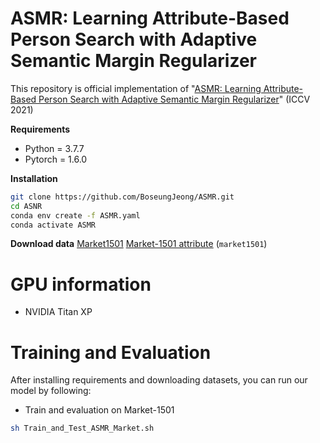 # ASMR: Learning Attribute-Based Person Search with Adaptive Semantic Margin Regularizer
This repository is official implementation of "[ASMR: Learning Attribute-Based Person Search with Adaptive Semantic Margin Regularizer](https://openaccess.thecvf.com/content/ICCV2021/papers/Jeong_ASMR_Learning_Attribute-Based_Person_Search_With_Adaptive_Semantic_Margin_Regularizer_ICCV_2021_paper.pdf)" (ICCV 2021)

__Requirements__ 
*  Python = 3.7.7
*  Pytorch = 1.6.0

__Installation__
```bash
git clone https://github.com/BoseungJeong/ASMR.git
cd ASNR
conda env create -f ASMR.yaml
conda activate ASMR
```

__Download data__
[Market1501](https://www.cv-foundation.org/openaccess/content_iccv_2015/papers/Zheng_Scalable_Person_Re-Identification_ICCV_2015_paper.pdf) [Market-1501 attribute](https://arxiv.org/abs/1703.07220) (`market1501`)

# GPU information
* NVIDIA Titan XP




# Training and Evaluation
After installing requirements and downloading datasets, you can run our model by following:
* Train and evaluation on Market-1501
```bash
sh Train_and_Test_ASMR_Market.sh
```
